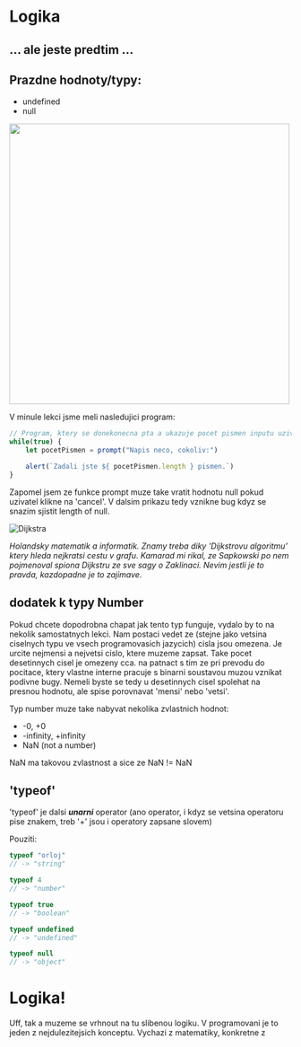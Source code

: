# Logika


## ... ale jeste predtim ...

## Prazdne hodnoty/typy:
- undefined
- null

<img src="https://i1.wp.com/artdepartmental.com/wp-content/uploads/2099/07/Forrest-Gump-0296.jpg?fit=1014%2C419&ssl=1" width="500">

V minule lekci jsme meli nasledujici program:
```js
// Program, ktery se donekonecna pta a ukazuje pocet pismen inputu uziv.
while(true) {
    let pocetPismen = prompt("Napis neco, cokoliv:")

    alert(`Zadali jste ${ pocetPismen.length } pismen.`)
}
```

Zapomel jsem ze funkce prompt muze take vratit hodnotu null pokud uzivatel klikne na 'cancel'. V dalsim prikazu tedy vznikne bug kdyz se snazim sjistit length of null.

![Dijkstra](https://www.azquotes.com/picture-quotes/quote-if-debugging-is-the-process-of-removing-software-bugs-then-programming-must-be-the-process-edsger-dijkstra-56-19-97.jpg)

*Holandsky matematik a informatik. Znamy treba diky 'Dijkstrovu algoritmu' ktery hleda nejkratsi cestu v grafu. Kamarad mi rikal, ze Sapkowski po nem pojmenoval spiona Dijkstru ze sve sagy o Zaklinaci. Nevim jestli je to pravda, kazdopadne je to zajimave.*


## dodatek k typy Number
Pokud chcete dopodrobna chapat jak tento typ funguje, vydalo by to na nekolik samostatnych lekci. Nam postaci vedet ze (stejne jako vetsina ciselnych typu ve vsech programovasich jazycich) cisla jsou omezena.
Je urcite nejmensi a nejvetsi cislo, ktere muzeme zapsat. Take pocet desetinnych cisel je omezeny cca. na patnact s tim ze pri prevodu do pocitace, ktery vlastne interne pracuje s binarni soustavou muzou vznikat podivne bugy. Nemeli byste se tedy u desetinnych cisel spolehat na presnou hodnotu, ale spise porovnavat 'mensi' nebo 'vetsi'.

Typ number muze take nabyvat nekolika zvlastnich hodnot:
- -0, +0
- -infinity, +infinity
- NaN (not a number)

NaN ma takovou zvlastnost a sice ze NaN != NaN

## 'typeof'
'typeof' je dalsi ***unarni*** operator (ano operator, i kdyz se vetsina operatoru pise znakem, treb '+' jsou i operatory zapsane slovem)

Pouziti:
```js
typeof "orloj"
// -> "string"

typeof 4
// -> "number"

typeof true
// -> "boolean"

typeof undefined
// -> "undefined"

typeof null
// -> "object"
```


# Logika!
Uff, tak a muzeme se vrhnout na tu slibenou logiku. V programovani je to jeden z nejdulezitejsich konceptu. Vychazi z matematiky, konkretne z 